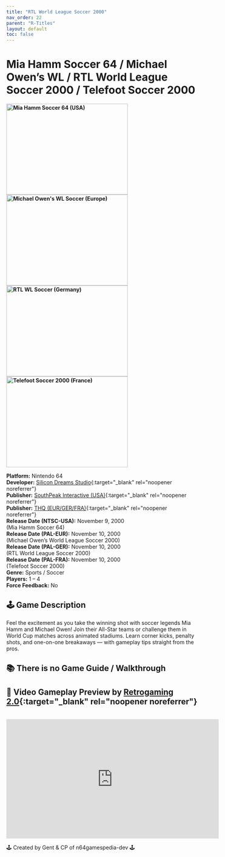```yaml
---
title: "RTL World League Soccer 2000"
nav_order: 22
parent: "R-Titles"
layout: default
toc: false
---
```


# Mia Hamm Soccer 64 / Michael Owen’s WL / RTL World League Soccer 2000 / Telefoot Soccer 2000

<b>
<img src="https://images.launchbox-app.com//cf937c51-7c43-4926-a361-8f5aac13e9e0.jpg" alt="Mia Hamm Soccer 64 (USA)" width="320" height="240" />
<img src="https://images.launchbox-app.com//433acb79-b382-4753-8584-92e896eaa57b.jpg" alt="Michael Owen's WL Soccer (Europe)" width="320" height="240" />
<img src="https://images.launchbox-app.com//2ad12438-365a-48af-8bb7-96beaa5c8208.png" alt="RTL WL Soccer (Germany)" width="320" height="240" />
<img src="https://images.launchbox-app.com//87dbe883-a741-44e7-88f6-5cfc4f9691de.jpg" alt="Telefoot Soccer 2000 (France)" width="320" height="240" />
</b>

**Platform:** Nintendo 64  
**Developer:** [Silicon Dreams Studio](https://en.wikipedia.org/wiki/Silicon_Dreams_Studio){:target="_blank" rel="noopener noreferrer"}  
**Publisher:** [SouthPeak Interactive (USA)](https://southpeakgames.eu/){:target="_blank" rel="noopener noreferrer"}  
**Publisher:** [THQ (EUR/GER/FRA)](https://www.pcgamingwiki.com/wiki/Company:THQ){:target="_blank" rel="noopener noreferrer"}  
**Release Date (NTSC-USA):** November 9, 2000  
(Mia Hamm Soccer 64)  
**Release Date (PAL-EUR):** November 10, 2000  
(Michael Owen’s World League Soccer 2000)  
**Release Date (PAL-GER):** November 10, 2000  
(RTL World League Soccer 2000)  
**Release Date (PAL-FRA):** November 10, 2000  
(Telefoot Soccer 2000)  
**Genre:** Sports / Soccer  
**Players:** 1 – 4  
**Force Feedback:** No  

## 🕹️ Game Description
Feel the excitement as you take the winning shot with soccer legends Mia Hamm and Michael Owen! Join their All-Star teams or challenge them in World Cup matches across animated stadiums. Learn corner kicks, penalty shots, and one-on-one breakaways — with gameplay tips straight from the pros.

## 📚 There is no Game Guide / Walkthrough

## 🎥 Video Gameplay Preview by [Retrogaming 2.0](https://www.youtube.com/channel/UCEFazJfxJDo1nW9MwL7nLNQ){:target="_blank" rel="noopener noreferrer"}
<br />  
<iframe width="560" height="315" src="https://www.youtube.com/embed/zVzzwqM1Ptw" title="Mia Hamm Soccer 64 Gameplay" frameborder="0" allowfullscreen></iframe>

🕹️ Created by Gent & CP of n64gamespedia-dev 🕹️  
<!-- Vault Format: n64gamespedia-dev -->  
<!-- Protocol Source: _vault-specs/format-protocol.md -->
